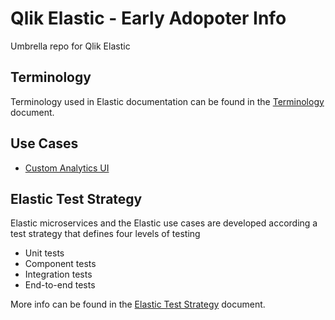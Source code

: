 # Qlik Elastic - Early Adopoter Info
Umbrella repo for Qlik Elastic

## Terminology
Terminology used in Elastic documentation can be found in the [Terminology](./docs/terminology.md) document.

## Use Cases
- [Custom Analytics UI](./docs/use-cases/use-case-custom-analytics/README.md)

## Elastic Test Strategy
Elastic microservices and the Elastic use cases are developed according a test strategy that defines four levels of testing
- Unit tests
- Component tests
- Integration tests
- End-to-end tests

More info can be found in the [Elastic Test Strategy](./docs/test-strategy.md) document.


